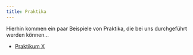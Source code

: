 ```yaml
---
title: Praktika
---
```

Hierhin kommen ein paar Beispiele von Praktika, die bei uns durchgeführt werden können...

- [Praktikum X](/praktikum-x)
